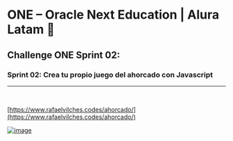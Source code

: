 # ONE – Oracle Next Education | Alura Latam 🎒

## Challenge ONE Sprint 02:
### Sprint 02: Crea tu propio juego del ahorcado con Javascript
<hr>
<br>

[https://www.rafaelvilches.codes/ahorcado/](https://www.rafaelvilches.codes/ahorcado/)



<a href="https://www.rafaelvilches.codes/ahorcado/" title="Ahorcado">

![image](https://user-images.githubusercontent.com/23409026/189249590-5209b7a8-d70e-4c89-ac36-daaceb2d3c8b.png)

</a>


